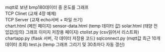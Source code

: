mqtt로 보낸 bmp180데이터 중 온도를 그래프<br/>
TCP Clinet (교재 4장 예제)<br/>
TCP Server (교재 echo서버 + 파일 쓰기)<br/>
chart.html (메인 페이지)
sensor-data.html (temp 데이터 값)
solar.html (태양 전압값(임의) 그래프 이미지 저장용 페이지)
ctolist.py (csv읽어서 리스트화)
chartapp.py (flask 서버, 각 데이터 저장용 코드)
sqlconnect.py (mqtt값 최근 10개 데이터 조회)
test.js (temp 그래프 그리기 및 30초마다 자동 갱신)
